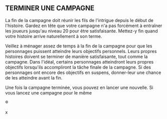 ## TERMINER UNE CAMPAGNE


La fin de la campagne doit réunir les fils de l'intrigue depuis
le début de l'histoire. Gardez en tête que votre campagne
n'a pas forcément à entraîner les joueurs jusqu'au niveau 20
pour être satisfaisante. Mettez-y fin quand votre histoire
arrive naturellement à son terme.

Veillez à ménager assez de temps à la fin de la campagne
pour que les personnages puissent atteindre leurs objectifs
personnels. Leurs propres histoires doivent se terminer
de manière satisfaisante, tout comme la campagne. Dans
l'idéal, certains personnages atteindront leurs propres
objectifs lorsqu'ils accompliront la tâche finale de la
campagne. Si des personnages ont encore des objectifs
en suspens, donner-leur une chance de les atteindre
avant la fin.

Une fois la campagne terminée, vous pouvez en lancer
une nouvelle. Si vous lancez une campagne pour le même

®

x

